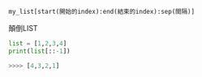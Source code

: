 

```python
my_list[start(開始的index):end(結束的index):sep(間隔)]
```



顛倒LIST

```python
list = [1,2,3,4]
print(list[::-1])

>>>> [4,3,2,1]
```

